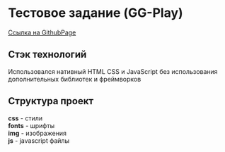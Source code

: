 # Тестовое задание (GG-Play)

[Ссылка на GithubPage](https://evgeniy-varlamov.github.io/test_GG-Play/)

## Стэк технологий 

Использовался нативный HTML CSS и JavaScript без использования дополнительных библиотек и фреймворков

## Структура проект

**css** - стили  
**fonts** - шрифты  
**img** - изображения  
**js** - javascript файлы  






